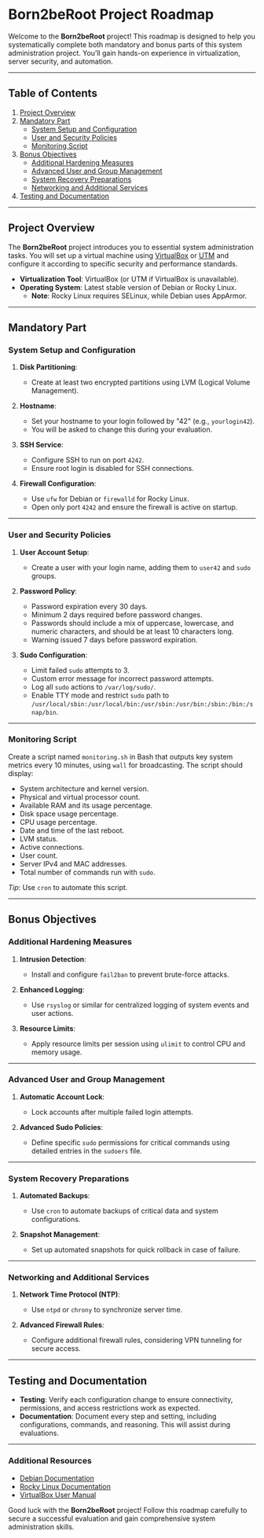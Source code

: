 # Born2beRoot Project Roadmap

Welcome to the **Born2beRoot** project! This roadmap is designed to help you systematically complete both mandatory and bonus parts of this system administration project. You’ll gain hands-on experience in virtualization, server security, and automation.

---

## Table of Contents
1. [Project Overview](#project-overview)
2. [Mandatory Part](#mandatory-part)
   - [System Setup and Configuration](#system-setup-and-configuration)
   - [User and Security Policies](#user-and-security-policies)
   - [Monitoring Script](#monitoring-script)
3. [Bonus Objectives](#bonus-objectives)
   - [Additional Hardening Measures](#additional-hardening-measures)
   - [Advanced User and Group Management](#advanced-user-and-group-management)
   - [System Recovery Preparations](#system-recovery-preparations)
   - [Networking and Additional Services](#networking-and-additional-services)
4. [Testing and Documentation](#testing-and-documentation)

---

## Project Overview

The **Born2beRoot** project introduces you to essential system administration tasks. You will set up a virtual machine using [VirtualBox](https://www.virtualbox.org/) or [UTM](https://mac.getutm.app/) and configure it according to specific security and performance standards.

- **Virtualization Tool**: VirtualBox (or UTM if VirtualBox is unavailable).
- **Operating System**: Latest stable version of Debian or Rocky Linux.
  - **Note**: Rocky Linux requires SELinux, while Debian uses AppArmor.

---

## Mandatory Part

### System Setup and Configuration

1. **Disk Partitioning**:
   - Create at least two encrypted partitions using LVM (Logical Volume Management).
   
2. **Hostname**:
   - Set your hostname to your login followed by "42" (e.g., `yourlogin42`).
   - You will be asked to change this during your evaluation.

3. **SSH Service**:
   - Configure SSH to run on port `4242`.
   - Ensure root login is disabled for SSH connections.

4. **Firewall Configuration**:
   - Use `ufw` for Debian or `firewalld` for Rocky Linux.
   - Open only port `4242` and ensure the firewall is active on startup.

---

### User and Security Policies

1. **User Account Setup**:
   - Create a user with your login name, adding them to `user42` and `sudo` groups.

2. **Password Policy**:
   - Password expiration every 30 days.
   - Minimum 2 days required before password changes.
   - Passwords should include a mix of uppercase, lowercase, and numeric characters, and should be at least 10 characters long.
   - Warning issued 7 days before password expiration.

3. **Sudo Configuration**:
   - Limit failed `sudo` attempts to 3.
   - Custom error message for incorrect password attempts.
   - Log all `sudo` actions to `/var/log/sudo/`.
   - Enable TTY mode and restrict `sudo` path to `/usr/local/sbin:/usr/local/bin:/usr/sbin:/usr/bin:/sbin:/bin:/snap/bin`.

---

### Monitoring Script

Create a script named `monitoring.sh` in Bash that outputs key system metrics every 10 minutes, using `wall` for broadcasting. The script should display:

- System architecture and kernel version.
- Physical and virtual processor count.
- Available RAM and its usage percentage.
- Disk space usage percentage.
- CPU usage percentage.
- Date and time of the last reboot.
- LVM status.
- Active connections.
- User count.
- Server IPv4 and MAC addresses.
- Total number of commands run with `sudo`.

*Tip*: Use `cron` to automate this script.

---

## Bonus Objectives

### Additional Hardening Measures

1. **Intrusion Detection**:
   - Install and configure `fail2ban` to prevent brute-force attacks.

2. **Enhanced Logging**:
   - Use `rsyslog` or similar for centralized logging of system events and user actions.

3. **Resource Limits**:
   - Apply resource limits per session using `ulimit` to control CPU and memory usage.

---

### Advanced User and Group Management

1. **Automatic Account Lock**:
   - Lock accounts after multiple failed login attempts.

2. **Advanced Sudo Policies**:
   - Define specific `sudo` permissions for critical commands using detailed entries in the `sudoers` file.

---

### System Recovery Preparations

1. **Automated Backups**:
   - Use `cron` to automate backups of critical data and system configurations.
   
2. **Snapshot Management**:
   - Set up automated snapshots for quick rollback in case of failure.

---

### Networking and Additional Services

1. **Network Time Protocol (NTP)**:
   - Use `ntpd` or `chrony` to synchronize server time.

2. **Advanced Firewall Rules**:
   - Configure additional firewall rules, considering VPN tunneling for secure access.

---

## Testing and Documentation

- **Testing**: Verify each configuration change to ensure connectivity, permissions, and access restrictions work as expected.
- **Documentation**: Document every step and setting, including configurations, commands, and reasoning. This will assist during evaluations.

---

### Additional Resources

- [Debian Documentation](https://www.debian.org/doc/)
- [Rocky Linux Documentation](https://docs.rockylinux.org/)
- [VirtualBox User Manual](https://www.virtualbox.org/manual/UserManual.html)

Good luck with the **Born2beRoot** project! Follow this roadmap carefully to secure a successful evaluation and gain comprehensive system administration skills.
